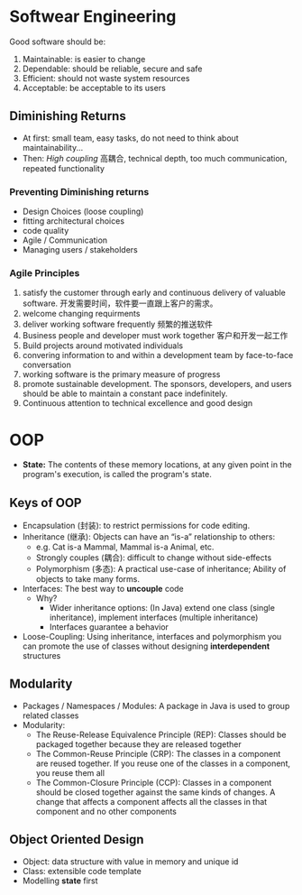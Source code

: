 # Softwear Engineering
Good software should be:
1. Maintainable: is easier to change
2. Dependable: should be reliable, secure and safe
3. Efficient: should not waste system resources
4. Acceptable: be acceptable to its users

## Diminishing Returns
+ At first: small team, easy tasks, do not need to think about maintainability...
+ Then: *High coupling* 高耦合, technical depth, too much communication, repeated functionality

### Preventing Diminishing returns
+ Design Choices (loose coupling)
+ fitting architectural choices
+ code quality
+ Agile / Communication
+ Managing users / stakeholders

### Agile Principles
1. satisfy the customer through early and continuous delivery of valuable software. 开发需要时间，软件要一直跟上客户的需求。
2. welcome changing requirments
3. deliver working software frequently 频繁的推送软件
4. Business people and developer must work together 客户和开发一起工作
5. Build projects around motivated individuals
6. convering information to and within a development team by face-to-face conversation
7. working software is the primary measure of progress
8. promote sustainable development. The sponsors, developers, and users should be able to maintain a constant pace indefinitely.
9. Continuous attention to technical excellence and good design

# OOP

+ **State:** The contents of these memory locations, at any given point in the program's execution, is called the program's state.


## Keys of OOP
+ Encapsulation (封装): to restrict permissions for code editing.
+ Inheritance (继承): Objects can have an “is-a” relationship to others:
  + e.g. Cat is-a Mammal, Mammal is-a Animal, etc.
  + Strongly couples (耦合): difficult to change without side-effects
  + Polymorphism (多态): A practical use-case of inheritance; Ability of objects to take many forms.
+ Interfaces: The best way to **uncouple** code
  + Why?
    + Wider inheritance options: (In Java) extend one class (single inheritance), implement interfaces (multiple inheritance)
    + Interfaces guarantee a behavior
+ Loose-Coupling: Using inheritance, interfaces and polymorphism you can promote the use of classes without designing **interdependent** structures


## Modularity
+ Packages / Namespaces / Modules: A package in Java is used to group related classes
+ Modularity:
  + The Reuse-Release Equivalence Principle (REP): Classes should be packaged together because they are released together
  + The Common-Reuse Principle (CRP): The classes in a component are reused together. If you reuse one of the classes in a component, you reuse them all
  + The Common-Closure Principle (CCP): Classes in a component should be closed together against the same kinds of changes. A change that affects a component affects all the classes in that component and no other components

## Object Oriented Design
+ Object: data structure with value in memory and unique id
+ Class: extensible code template
+ Modelling **state** first
